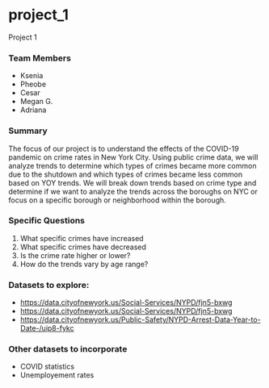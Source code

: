 # project_1
Project 1 

### Team Members
* Ksenia
* Pheobe
* Cesar
* Megan G. 
* Adriana

### Summary 
The focus of our project is to understand the effects of the COVID-19 pandemic on crime rates in New York City. Using public crime data, we will analyze trends to determine which types of crimes became more common due to the shutdown and which types of crimes became less common based on YOY trends. We will break down trends based on crime type and determine if we want to analyze the trends across the boroughs on NYC or focus on a specific borough or neighborhood within the borough. 

### Specific Questions 
1. What specific crimes have increased 
2. What specific crimes have decreased 
3. Is the crime rate higher or lower? 
4. How do the trends vary by age range? 

### Datasets to explore:
* https://data.cityofnewyork.us/Social-Services/NYPD/fjn5-bxwg
* https://data.cityofnewyork.us/Social-Services/NYPD/fjn5-bxwg
* https://data.cityofnewyork.us/Public-Safety/NYPD-Arrest-Data-Year-to-Date-/uip8-fykc

### Other datasets to incorporate 
* COVID statistics 
* Unemployement rates 
